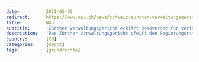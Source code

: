 ```yaml
---
date:          2021-05-06
redirect:      https://www.nau.ch/news/schweiz/zurcher-verwaltungsgericht-erklart-demoverbot-fur-verfassungswidrig-65921943
title:         Nau
subtitle:      'Zürcher Verwaltungsgericht erklärt Demoverbot für verfassungswidrig'
description:   'Das Zürcher Verwaltungsgericht pfeift den Regierungsrat zurück. Das im März erlassene Kundgebungsverbot von 15 Personen verstösst gegen die Bundesverfassung.'
country:       [CH]
categories:    [Recht]
tags:          [grundrechte]
---
```

